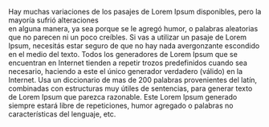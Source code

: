 Hay muchas variaciones de los pasajes de Lorem Ipsum disponibles, pero la mayoría sufrió alteraciones          
en alguna manera, ya sea porque se le agregó humor, o palabras aleatorias que no parecen ni un poco 
creíbles. Si vas a utilizar un pasaje de Lorem Ipsum, necesitás estar seguro de que no hay nada 
avergonzante escondido en el medio del texto. Todos los generadores de Lorem Ipsum que se encuentran 
en Internet tienden a repetir trozos predefinidos cuando sea necesario, haciendo a este el único 
generador verdadero (válido) en la Internet. Usa un diccionario de mas de 200 palabras provenientes del 
latín, combinadas con estructuras muy útiles de sentencias, para generar texto de Lorem Ipsum que 
parezca razonable. Este Lorem Ipsum generado siempre estará libre de repeticiones, humor agregado o 
palabras no características del lenguaje, etc.
    